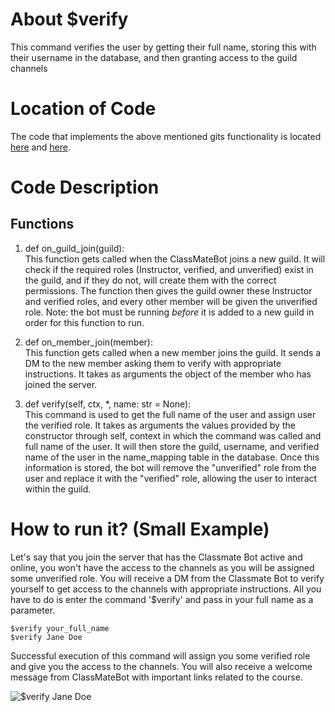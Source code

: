 # About $verify
This command verifies the user by getting their full name, storing this with their username in the database, and then granting access to the guild channels

# Location of Code
The code that implements the above mentioned gits functionality is located [here](https://github.com/lyonva/ClassMateBot/blob/main/bot.py) and [here](https://github.com/lyonva/ClassMateBot/blob/main/src/cogs/newComer.py).

# Code Description
## Functions
1. def on_guild_join(guild): <br>
This function gets called when the ClassMateBot joins a new guild. It will check if the required roles (Instructor, verified, and unverified) exist in the guild, and if they do not, will create them with the correct permissions. The function then gives the guild owner these Instructor and verified roles, and every other member will be given the unverified role. Note: the bot must be running *before* it is added to a new guild in order for this function to run.

2. def on_member_join(member): <br>
This function gets called when a new member joins the guild. It sends a DM to the new member asking them to verify with appropriate instructions. It takes as arguments the object of the member who has joined the server.

3. def verify(self, ctx, *, name: str = None): <br>
This command is used to get the full name of the user and assign user the verified role. It takes as arguments the values provided by the constructor through self, context in which the command was called and full name of the user. It will then store the guild, username, and verified name of the user in the name_mapping table in the database. Once this information is stored, the bot will remove the "unverified" role from the user and replace it with the "verified" role, allowing the user to interact within the guild.

# How to run it? (Small Example)
Let's say that you join the server that has the Classmate Bot active and online, you won't have the access to the channels as you will be assigned some unverified role. You will receive a DM from the Classmate Bot to verify yourself to get access to the channels with appropriate instructions. All you have to do is 
enter the command '$verify' and pass in your full name as a parameter.
```
$verify your_full_name
$verify Jane Doe
```
Successful execution of this command will assign you some verified role and give you the access to the channels. You will also receive a welcome message from ClassMateBot with important links related to the course.

![$verify Jane Doe](https://github.com/lyonva/ClassMateBot/blob/main/data/media/verify.PNG)
